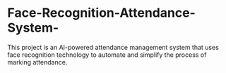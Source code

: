 # Face-Recognition-Attendance-System-
This project is an AI-powered attendance management system that uses face recognition technology to automate and simplify the process of marking attendance. 
